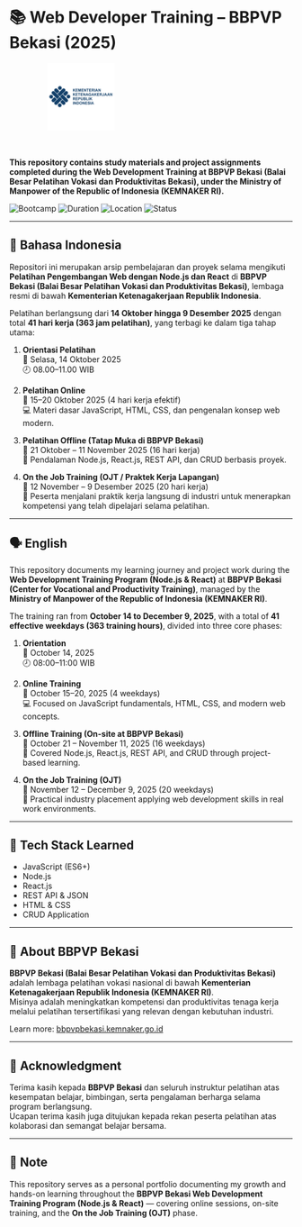 # 📚 Web Developer Training – BBPVP Bekasi (2025)

<p align="center">
  <img src="Images/kemnaker-logo.png" alt="Logo Kemnaker" width="120" style="margin-right:250px;"/>
</p>

<br clear="both"/>

**This repository contains study materials and project assignments completed during the Web Development Training at BBPVP Bekasi (Balai Besar Pelatihan Vokasi dan Produktivitas Bekasi), under the Ministry of Manpower of the Republic of Indonesia (KEMNAKER RI).**

![Bootcamp](https://img.shields.io/badge/Training-Web%20Development-blue)
![Duration](https://img.shields.io/badge/Duration-41%20Days%20(363%20Hours)-orange)
![Location](https://img.shields.io/badge/Location-Bekasi-green)
![Status](https://img.shields.io/badge/Year-2025-lightgrey)

---

## 📝 Bahasa Indonesia

Repositori ini merupakan arsip pembelajaran dan proyek selama mengikuti **Pelatihan Pengembangan Web dengan Node.js dan React** di **BBPVP Bekasi (Balai Besar Pelatihan Vokasi dan Produktivitas Bekasi)**, lembaga resmi di bawah **Kementerian Ketenagakerjaan Republik Indonesia**.

Pelatihan berlangsung dari **14 Oktober hingga 9 Desember 2025** dengan total **41 hari kerja (363 jam pelatihan)**, yang terbagi ke dalam tiga tahap utama:

1. **Orientasi Pelatihan**  
   📅 Selasa, 14 Oktober 2025  
   🕗 08.00–11.00 WIB  

2. **Pelatihan Online**  
   📅 15–20 Oktober 2025 (4 hari kerja efektif)  
   💻 Materi dasar JavaScript, HTML, CSS, dan pengenalan konsep web modern.  

3. **Pelatihan Offline (Tatap Muka di BBPVP Bekasi)**  
   📅 21 Oktober – 11 November 2025 (16 hari kerja)  
   🏫 Pendalaman Node.js, React.js, REST API, dan CRUD berbasis proyek.  

4. **On the Job Training (OJT / Praktek Kerja Lapangan)**  
   📅 12 November – 9 Desember 2025 (20 hari kerja)  
   🧰 Peserta menjalani praktik kerja langsung di industri untuk menerapkan kompetensi yang telah dipelajari selama pelatihan.

---

## 🗣 English

This repository documents my learning journey and project work during the **Web Development Training Program (Node.js & React)** at **BBPVP Bekasi (Center for Vocational and Productivity Training)**, managed by the **Ministry of Manpower of the Republic of Indonesia (KEMNAKER RI)**.

The training ran from **October 14 to December 9, 2025**, with a total of **41 effective weekdays (363 training hours)**, divided into three core phases:

1. **Orientation**  
   📅 October 14, 2025  
   🕗 08:00–11:00 WIB  

2. **Online Training**  
   📅 October 15–20, 2025 (4 weekdays)  
   💻 Focused on JavaScript fundamentals, HTML, CSS, and modern web concepts.  

3. **Offline Training (On-site at BBPVP Bekasi)**  
   📅 October 21 – November 11, 2025 (16 weekdays)  
   🏫 Covered Node.js, React.js, REST API, and CRUD through project-based learning.  

4. **On the Job Training (OJT)**  
   📅 November 12 – December 9, 2025 (20 weekdays)  
   🧰 Practical industry placement applying web development skills in real work environments.

---

## 🔧 Tech Stack Learned

- JavaScript (ES6+)  
- Node.js  
- React.js  
- REST API & JSON  
- HTML & CSS  
- CRUD Application  

---

## 🚀 About BBPVP Bekasi

**BBPVP Bekasi (Balai Besar Pelatihan Vokasi dan Produktivitas Bekasi)** adalah lembaga pelatihan vokasi nasional di bawah **Kementerian Ketenagakerjaan Republik Indonesia (KEMNAKER RI)**.  
Misinya adalah meningkatkan kompetensi dan produktivitas tenaga kerja melalui pelatihan tersertifikasi yang relevan dengan kebutuhan industri.

Learn more: [bbpvpbekasi.kemnaker.go.id](https://bbpvpbekasi.kemnaker.go.id)

---

## 🙏 Acknowledgment

Terima kasih kepada **BBPVP Bekasi** dan seluruh instruktur pelatihan atas kesempatan belajar, bimbingan, serta pengalaman berharga selama program berlangsung.  
Ucapan terima kasih juga ditujukan kepada rekan peserta pelatihan atas kolaborasi dan semangat belajar bersama.

---

## 📌 Note

This repository serves as a personal portfolio documenting my growth and hands-on learning throughout the **BBPVP Bekasi Web Development Training Program (Node.js & React)** — covering online sessions, on-site training, and the **On the Job Training (OJT)** phase.
